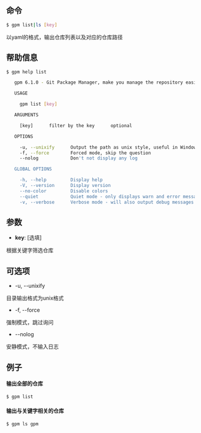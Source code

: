 ## 命令

```bash
$ gpm list|ls [key]
```

以yaml的格式，输出仓库列表以及对应的仓库路径

## 帮助信息

```bash
$ gpm help list

   gpm 6.1.0 - Git Package Manager, make you manage the repository easier

   USAGE

     gpm list [key]

   ARGUMENTS

     [key]      filter by the key      optional

   OPTIONS

     -u, --unixify      Output the path as unix style, useful in Windows Git bash      optional
     -f, --force        Forced mode, skip the question                                 optional
     --nolog            Don't not display any log                                      optional

   GLOBAL OPTIONS

     -h, --help         Display help
     -V, --version      Display version
     --no-color         Disable colors
     --quiet            Quiet mode - only displays warn and error messages
     -v, --verbose      Verbose mode - will also output debug messages
```

## 参数

- **key**: [选填]
    
根据关键字筛选仓库

## 可选项

- -u, --unixify

目录输出格式为unix格式

- -f, --force

强制模式，跳过询问

- --nolog

安静模式，不输入日志

## 例子

#### 输出全部的仓库

```bash
$ gpm list
```

#### 输出与关键字相关的仓库

```bash
$ gpm ls gpm
```